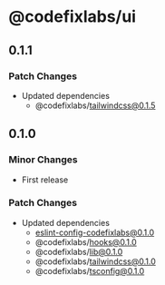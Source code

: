 # @codefixlabs/ui

## 0.1.1

### Patch Changes

- Updated dependencies
  - @codefixlabs/tailwindcss@0.1.5

## 0.1.0

### Minor Changes

- First release

### Patch Changes

- Updated dependencies
  - eslint-config-codefixlabs@0.1.0
  - @codefixlabs/hooks@0.1.0
  - @codefixlabs/lib@0.1.0
  - @codefixlabs/tailwindcss@0.1.0
  - @codefixlabs/tsconfig@0.1.0
